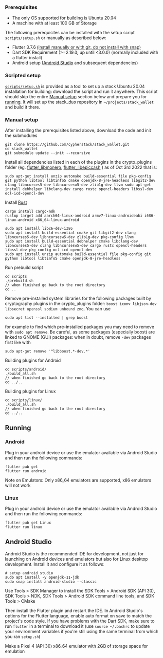 ### Prerequisites
- The only OS supported for building is Ubuntu 20.04
- A machine with at least 100 GB of Storage

The following prerequisites can be installed with the setup script `scripts/setup.sh` or manually as described below:

- Flutter 3.7.6 [(install manually or with git, do not install with snap)](https://docs.flutter.dev/get-started/install)
- Dart SDK Requirement (>=2.19.0, up until <3.0.0) (normally included with a flutter install)
- Android setup ([Android Studio](https://developer.android.com/studio) and subsequent dependencies)

### Scripted setup
[`scripts/setup.sh`](https://github.com/cypherstack/stack_wallet/blob/main/scripts/setup.sh) is provided as a tool to set up a stock Ubuntu 20.04 installation for building: download the script and run it anywhere.  This script should skip the entire [Manual setup](#manual-setup) section below and prepare you for [running](#running).  It will set up the stack_duo repository in `~/projects/stack_wallet` and build it there.

### Manual setup
After installing the prerequisites listed above, download the code and init the submodules
```
git clone https://github.com/cypherstack/stack_wallet.git
cd stack_wallet
git submodule update --init --recursive
```

Install all dependencies listed in each of the plugins in the crypto_plugins folder (eg. [flutter_libmonero](https://github.com/cypherstack/flutter_libmonero/blob/main/howto-build-android.md), [flutter_libepiccash](https://github.com/cypherstack/flutter_libepiccash) ) as of Oct 3rd 2022 that is:
```
sudo apt-get install unzip automake build-essential file pkg-config git python libtool libtinfo5 cmake openjdk-8-jre-headless libgit2-dev clang libncurses5-dev libncursesw5-dev zlib1g-dev llvm sudo apt-get install debhelper libclang-dev cargo rustc opencl-headers libssl-dev ocl-icd-opencl-dev
```

Install [Rust](https://www.rust-lang.org/tools/install)
```
cargo install cargo-ndk
rustup target add aarch64-linux-android armv7-linux-androideabi i686-linux-android x86_64-linux-android

sudo apt install libc6-dev-i386
sudo apt install build-essential cmake git libgit2-dev clang libncurses5-dev libncursesw5-dev zlib1g-dev pkg-config llvm 
sudo apt install build-essential debhelper cmake libclang-dev libncurses5-dev clang libncursesw5-dev cargo rustc opencl-headers libssl-dev pkg-config ocl-icd-opencl-dev
sudo apt install unzip automake build-essential file pkg-config git python libtool libtinfo5 cmake openjdk-8-jre-headless
```

Run prebuild script

```
cd scripts
./prebuild.sh
// when finished go back to the root directory
cd ..
```

Remove pre-installed system libraries for the following packages built by cryptography plugins in the crypto_plugins folder: `boost iconv libjson-dev libsecret openssl sodium unbound zmq`.  You can use
```
sudo apt list --installed | grep boost
```
for example to find which pre-installed packages you may need to remove with `sudo apt remove`.  Be careful, as some packages (especially boost) are linked to GNOME (GUI) packages: when in doubt, remove `-dev` packages first like with
```
sudo apt-get remove '^libboost.*-dev.*'
```
<!-- TODO: configure compiler to prefer built over system libraries -->

Building plugins for Android
```
cd scripts/android/
./build_all.sh
// when finished go back to the root directory
cd ../..
```

Building plugins for Linux

```
cd scripts/linux/
./build_all.sh
// when finished go back to the root directory
cd ../..
```

## Running
### Android
Plug in your android device or use the emulator available via Android Studio and then run the following commands:
```
flutter pub get
flutter run android
```

Note on Emulators: Only x86_64 emulators are supported, x86 emulators will not work

### Linux
Plug in your android device or use the emulator available via Android Studio and then run the following commands:
```
flutter pub get Linux
flutter run linux
```

## Android Studio
Android Studio is the recommended IDE for development, not just for launching on Android devices and emulators but also for Linux desktop development.  Install it and configure it as follows:
```
# setup android studio
sudo apt install -y openjdk-11-jdk
sudo snap install android-studio --classic
```

Use Tools > SDK Manager to install the SDK Tools > Android SDK (API 30), SDK Tools > NDK, SDK Tools > Android SDK command line tools, and SDK Tools > CMake

Then install the Flutter plugin and restart the IDE.  In Android Studio's options for the Flutter language, enable auto format on save to match the project's code style.  If you have problems with the Dart SDK, make sure to run `flutter` in a terminal to download it (use `source ~/.bashrc` to update your environment variables if you're still using the same terminal from which you ran `setup.sh`)

Make a Pixel 4 (API 30) x86_64 emulator with 2GB of storage space for emulation
